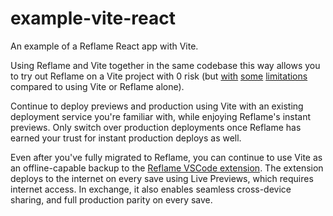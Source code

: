 # example-vite-react

An example of a Reflame React app with Vite.

Using Reflame and Vite together in the same codebase this way allows you to try out Reflame on a Vite project with 0 risk (but [with](https://github.com/reflame/example-vite-react/pull/2/commits/5e917fc377dad6e82051438ae406f5dabdae6315) [some](https://github.com/reflame/example-vite-react/pull/2/commits/d2a0fba58f1e995644bfc8106fc50f00e403ba3d) [limitations](https://github.com/reflame/example-vite-react/pull/2/commits/e12bf50d60da05b59665f56f14225da00a8650ed) compared to using Vite or Reflame alone). 

Continue to deploy previews and production using Vite with an existing deployment service you're familiar with, while enjoying Reflame's instant previews. Only switch over production deployments once Reflame has earned your trust for instant production deploys as well.

Even after you've fully migrated to Reflame, you can continue to use Vite as an offline-capable backup to the [Reflame VSCode extension](https://marketplace.visualstudio.com/items?itemName=reflame.agent). The extension deploys to the internet on every save using Live Previews, which requires internet access. In exchange, it also enables seamless cross-device sharing, and full production parity on every save.
